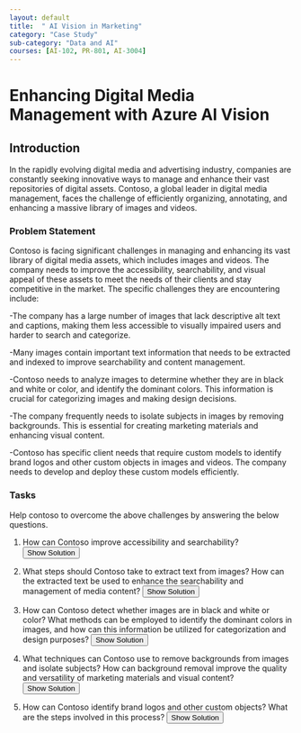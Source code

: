 ```yaml
---
layout: default
title:  " AI Vision in Marketing"
category: "Case Study"
sub-category: "Data and AI"
courses: [AI-102, PR-801, AI-3004]
---
```


# Enhancing Digital Media Management with Azure AI Vision

## Introduction

In the rapidly evolving digital media and advertising industry, companies are constantly seeking innovative ways to manage and enhance their vast repositories of digital assets. Contoso, a global leader in digital media management, faces the challenge of efficiently organizing, annotating, and enhancing a massive library of images and videos.

### Problem Statement
Contoso is facing significant challenges in managing and enhancing its vast library of digital media assets, which includes images and videos. The company needs to improve the accessibility, searchability, and visual appeal of these assets to meet the needs of their clients and stay competitive in the market. The specific challenges they are encountering include:

-The company has a large number of images that lack descriptive alt text and captions, making them less accessible to visually impaired users and harder to search and categorize.

-Many images contain important text information that needs to be extracted and indexed to improve searchability and content management.

-Contoso needs to analyze images to determine whether they are in black and white or color, and identify the dominant colors. This information is crucial for categorizing images and making design decisions.

-The company frequently needs to isolate subjects in images by removing backgrounds. This is essential for creating marketing materials and enhancing visual content.

-Contoso has specific client needs that require custom models to identify brand logos and other custom objects in images and videos. The company needs to develop and deploy these custom models efficiently.

### Tasks 
Help contoso to overcome the above challenges by answering the below questions.


1. How can Contoso improve accessibility and searchability? 
   <button onclick="toggleSolution('solution1')">Show Solution</button>
   <div id="solution1" style="display:none;">
     <p>Contoso can use Azure Computer Vision's Image Analysis API to automatically generate alt text and captions for their images. This feature uses AI models to analyze the visual content of images and generate one-sentence descriptions that can be used as alt text. The key benefits of having descriptive alt text and captions include improved accessibility for visually impaired users, better search engine optimization (SEO), and enhanced user experience by making images more discoverable and understandable.</p>
     <p><strong>API Used</strong>: <a href="https://learn.microsoft.com/en-us/azure/ai-services/computer-vision/use-case-alt-text">Image Analysis API</a></p>
   </div>

2. What steps should Contoso take to extract text from images? How can the extracted text be used to enhance the searchability and management of media content?
   <button onclick="toggleSolution('solution2')">Show Solution</button>
   <div id="solution2" style="display:none;">
     <p>Contoso should use Azure Computer Vision's OCR feature to extract text from images. The steps include:
       <ol>
         <li>Upload images to Azure Blob Storage.</li>
         <li>Use the OCR API to analyze the images and extract text.</li>
         <li>Store the extracted text in a searchable database.</li>
       </ol>
       The extracted text can be used to enhance searchability by indexing the text content, making it easier to find specific information within the media library. It also aids in content management by providing metadata that can be used for categorization and tagging.</p>
     <p><strong>API Used</strong>: <a href="https://learn.microsoft.com/en-us/azure/ai-services/computer-vision/overview-ocr">OCR API</a></p>
   </div>

3. How can Contoso detect whether images are in black and white or color? What methods can be employed to identify the dominant colors in images, and how can this information be utilized for categorization and design purposes?
   <button onclick="toggleSolution('solution3')">Show Solution</button>
   <div id="solution3" style="display:none;">
     <p>Contoso can use Azure Computer Vision's color detection feature to analyze images and determine whether they are black and white or color. The feature also identifies the dominant foreground and background colors, as well as the overall dominant colors in the image. This information can be used to categorize images based on color schemes and make informed design decisions for marketing materials and visual content.</p>
     <p><strong>API Used</strong>: <a href="https://learn.microsoft.com/en-us/azure/ai-services/computer-vision/concept-detecting-color-schemes">Analyze Image API</a></p>
   </div>

4. What techniques can Contoso use to remove backgrounds from images and isolate subjects? How can background removal improve the quality and versatility of marketing materials and visual content?
   <button onclick="toggleSolution('solution4')">Show Solution</button>
   <div id="solution4" style="display:none;">
     <p>Contoso can use AI-powered tools like Microsoft Designer or Azure Computer Vision's background removal feature to remove backgrounds from images. These tools use advanced algorithms to accurately detect and remove backgrounds, leaving the main subject isolated. Background removal improves the quality and versatility of marketing materials by allowing designers to place subjects on different backgrounds, create transparent images, and enhance the overall visual appeal of content.</p>
     <p><strong>API Used</strong>: <a href="https://create.microsoft.com/en-us/features/image-background-remover">Microsoft Designer Background Remover</a></p>
   </div>

5. How can Contoso identify brand logos and other custom objects? What are the steps involved in this process?
   <button onclick="toggleSolution('solution5')">Show Solution</button>
   <div id="solution5" style="display:none;">
     <p>Contoso can use Azure Custom Vision to develop and deploy custom models for identifying brand logos and other custom objects. The steps involved include:
       <ol>
         <li>Collect and label images of the objects to be detected.</li>
         <li>Create Custom Vision resources in the Azure portal.</li>
         <li>Train the custom model using the labeled images.</li>
         <li>Test and evaluate the model's performance.</li>
         <li>Deploy the model and use it to scan new media assets.</li>
       </ol>
       To ensure accuracy and reliability, the company should use a diverse set of training images, regularly update the model with new data, and continuously monitor its performance.</p>
     <p><strong>API Used</strong>: <a href="https://learn.microsoft.com/en-us/azure/ai-services/custom-vision-service/get-started-build-detector">Custom Vision API</a></p>
   </div>

   <script>
     function toggleSolution(id) {
  var element = document.getElementById(id);
  if (element.style.display === "none") {
    element.style.display = "block";
  } else {
    element.style.display = "none";
  }
}
   </script>

